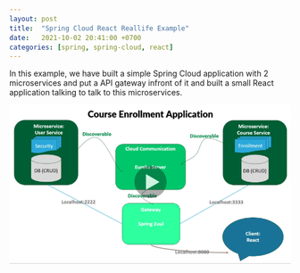 ```yaml
---
layout: post
title:  "Spring Cloud React Reallife Example"
date:   2021-10-02 20:41:00 +0700
categories: [spring, spring-cloud, react]
---
```


In this example, we have built a simple Spring Cloud application with 2 microservices and put a API gateway infront of it and built a small React application talking to talk to this microservices.



![Spring Cloud React Example Architecture](https://raw.githubusercontent.com/skprasadu/skprasadu.github.io/master/static/img/_posts/spring-cloud-react-example-architecture.png)
